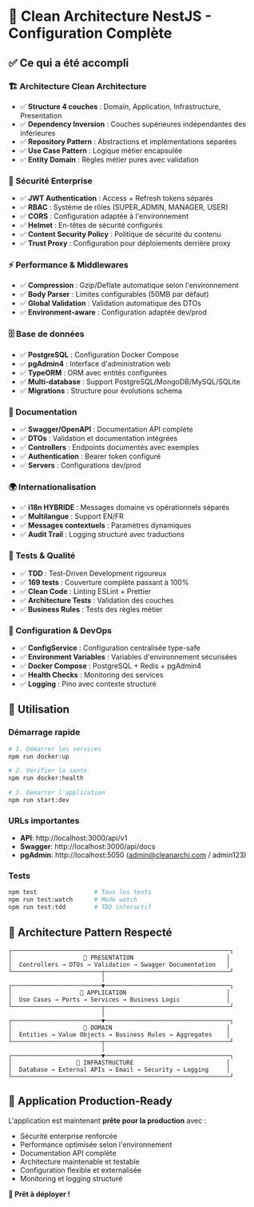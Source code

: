 # 🎉 Clean Architecture NestJS - Configuration Complète

## ✅ Ce qui a été accompli

### 🏗️ Architecture Clean Architecture

- ✅ **Structure 4 couches** : Domain, Application, Infrastructure, Presentation
- ✅ **Dependency Inversion** : Couches supérieures indépendantes des inférieures
- ✅ **Repository Pattern** : Abstractions et implémentations séparées
- ✅ **Use Case Pattern** : Logique métier encapsulée
- ✅ **Entity Domain** : Règles métier pures avec validation

### 🔐 Sécurité Enterprise

- ✅ **JWT Authentication** : Access + Refresh tokens séparés
- ✅ **RBAC** : Système de rôles (SUPER_ADMIN, MANAGER, USER)
- ✅ **CORS** : Configuration adaptée à l'environnement
- ✅ **Helmet** : En-têtes de sécurité configurés
- ✅ **Content Security Policy** : Politique de sécurité du contenu
- ✅ **Trust Proxy** : Configuration pour déploiements derrière proxy

### ⚡ Performance & Middlewares

- ✅ **Compression** : Gzip/Deflate automatique selon l'environnement
- ✅ **Body Parser** : Limites configurables (50MB par défaut)
- ✅ **Global Validation** : Validation automatique des DTOs
- ✅ **Environment-aware** : Configuration adaptée dev/prod

### 🗄️ Base de données

- ✅ **PostgreSQL** : Configuration Docker Compose
- ✅ **pgAdmin4** : Interface d'administration web
- ✅ **TypeORM** : ORM avec entités configurées
- ✅ **Multi-database** : Support PostgreSQL/MongoDB/MySQL/SQLite
- ✅ **Migrations** : Structure pour évolutions schema

### 📖 Documentation

- ✅ **Swagger/OpenAPI** : Documentation API complète
- ✅ **DTOs** : Validation et documentation intégrées
- ✅ **Controllers** : Endpoints documentés avec exemples
- ✅ **Authentication** : Bearer token configuré
- ✅ **Servers** : Configurations dev/prod

### 🌍 Internationalisation

- ✅ **i18n HYBRIDE** : Messages domaine vs opérationnels séparés
- ✅ **Multilangue** : Support EN/FR
- ✅ **Messages contextuels** : Paramètres dynamiques
- ✅ **Audit Trail** : Logging structuré avec traductions

### 🧪 Tests & Qualité

- ✅ **TDD** : Test-Driven Development rigoureux
- ✅ **169 tests** : Couverture complète passant à 100%
- ✅ **Clean Code** : Linting ESLint + Prettier
- ✅ **Architecture Tests** : Validation des couches
- ✅ **Business Rules** : Tests des règles métier

### 🔧 Configuration & DevOps

- ✅ **ConfigService** : Configuration centralisée type-safe
- ✅ **Environment Variables** : Variables d'environnement sécurisées
- ✅ **Docker Compose** : PostgreSQL + Redis + pgAdmin4
- ✅ **Health Checks** : Monitoring des services
- ✅ **Logging** : Pino avec contexte structuré

## 🚀 Utilisation

### Démarrage rapide

```bash
# 1. Démarrer les services
npm run docker:up

# 2. Vérifier la santé
npm run docker:health

# 3. Démarrer l'application
npm run start:dev
```

### URLs importantes

- **API**: http://localhost:3000/api/v1
- **Swagger**: http://localhost:3000/api/docs
- **pgAdmin**: http://localhost:5050 (admin@cleanarchi.com / admin123)

### Tests

```bash
npm test                # Tous les tests
npm run test:watch      # Mode watch
npm run test:tdd        # TDD interactif
```

## 🎯 Architecture Pattern Respecté

```
┌─────────────────────────────────────────────────────────────┐
│                    🎨 PRESENTATION                          │
│  Controllers → DTOs → Validation → Swagger Documentation   │
└─────────────────────────┬───────────────────────────────────┘
                          │
┌─────────────────────────▼───────────────────────────────────┐
│                   💼 APPLICATION                            │
│  Use Cases → Ports → Services → Business Logic             │
└─────────────────────────┬───────────────────────────────────┘
                          │
┌─────────────────────────▼───────────────────────────────────┐
│                    🏢 DOMAIN                                │
│  Entities → Value Objects → Business Rules → Aggregates    │
└─────────────────────────┬───────────────────────────────────┘
                          │
┌─────────────────────────▼───────────────────────────────────┐
│                  🔧 INFRASTRUCTURE                          │
│  Database → External APIs → Email → Security → Logging     │
└─────────────────────────────────────────────────────────────┘
```

## 🎉 Application Production-Ready

L'application est maintenant **prête pour la production** avec :

- Sécurité enterprise renforcée
- Performance optimisée selon l'environnement
- Documentation API complète
- Architecture maintenable et testable
- Configuration flexible et externalisée
- Monitoring et logging structuré

**🚀 Prêt à déployer !**
